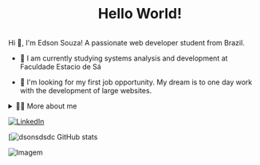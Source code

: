 <!--título-->
<div id="user-content-toc">
  <ul align="center">
    <summary><h1 style="display: inline-block">Hello World!</h1></summary>
</div>

<!-- Presentation -->
<p>
  Hi 👋, I'm Edson Souza! A passionate web developer student from Brazil.

  - 🌱 I am currently studying systems analysis and development at Faculdade Estacio de Sá

  - 🔭 I'm looking for my first job opportunity. My dream is to one day work with the development of large websites.
</p>

<!-- Dropdown -->
<details>
  <summary>👨‍💻 More about me</summary>

  - 💬 I am 23 years old, currently living in Brazil.

</details>

<!-- Links -->
[![LinkedIn](https://img.shields.io/badge/LinkedIn-0077B5?style=for-the-badge&logo=linkedin&logoColor=white)](https://www.linkedin.com/in/edson-souza-dos-santos-da-costa-246520215/)

<!-- GithubStats -->
[![dsonsdsdc GitHub stats](https://github-readme-stats.vercel.app/api?username=Edsonsdsdc&show_icons=true&theme=gotham)

<!-- GIF -->
<p align="left">
  <img align="center" src="https://github.com/VariableBee/VariableBee/assets/77739311/4e9f41af-6b57-49a7-b15a-74322e96b4d7" alt="Imagem">
</p>
